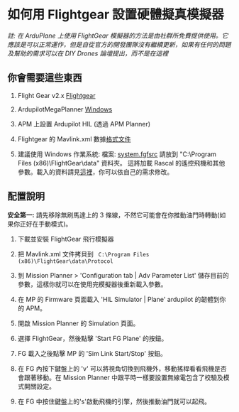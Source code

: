 # 如何用 Flightgear 設置硬體擬真模擬器 #

_註: 在 ArduPlane 上使用 FlightGear 模擬器的方法是由社群所免費提供使用。它應該是可以正常運作，但是自從官方的開發團隊沒有繼續更新，如果有任何的問題及幫助的需求可以在 DIY Drones 論壇提出，而不是在這裡_

## 你會需要這些東西 ##

1. Flight Gear v2.x [Flightgear](http://www.flightgear.org)

2. ArdupilotMegaPlanner [Windows](https://code.google.com/p/ardupilot-mega/downloads/list)

3. APM 上設置 Ardupilot HIL (透過 APM Planner)

4. Flightgear 的 Mavlink.xml 數據[格式文件](https://ardupilot-mega.googlecode.com/svn/Tools/trunk/FlightGear/MAVLink.xml)

5. 建議使用 Windows 作業系統: 檔案: [system.fgfsrc](https://code.google.com/p/ardupilot-mega/downloads/detail?name=system.fgfsrc) 請放到 "C:\Program Files (x86)\FlightGear\data" 資料夾。 這將加載 Rascal 的遙控飛機和其他參數。載入的資料請見[這裡](http://wiki.flightgear.org/Fgfsrc)，你可以依自己的需求修改。


## 配置說明 ##

**安全第一:** 請先移除無刷馬達上的 3 條線，不然它可能會在你推動油門時轉動(如果你正好在手動模式)。


1. 下載並安裝 FlightGear 飛行模擬器

2. 把 Mavlink.xml 文件拷貝到 ` C:\Program Files (x86)\FlightGear\data\Protocol`

3. 到 Mission Planner > 'Configuration tab | Adv Parameter List' 儲存目前的參數，這樣你就可以在使用完模擬器後重新載入參數。

4. 在 MP 的 Firmware 頁面載入 'HIL Simulator | Plane' ardupilot 的韌體到你的 APM。

5. 開啟 Mission Planner 的 Simulation 頁面。

6. 選擇 FlightGear，然後點擊 'Start FG Plane' 的按鈕。

7. FG 載入之後點擊 MP 的 'Sim Link Start/Stop' 按鈕。

8. 在 FG 內按下鍵盤上的 'v' 可以將視角切換到飛機外，移動搖桿看看飛機是否會跟著移動。在 Mission Planner 中跟平時一樣要設置無線電包含了校驗及模式開關設定。

9. 在 FG 中按住鍵盤上的's'啟動飛機的引擎，然後推動油門就可以起飛。